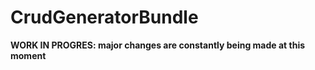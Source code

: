 CrudGeneratorBundle
=====================

**WORK IN PROGRES: major changes are constantly being made at this moment**

